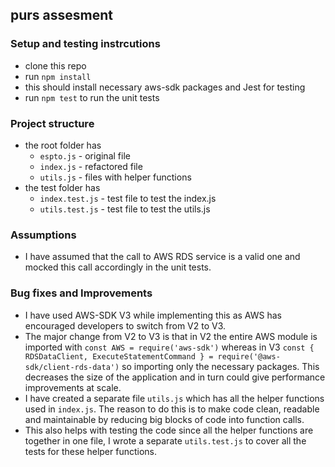## purs assesment
### Setup and testing instrcutions
- clone this repo
- run ``` npm install ```
- this should install necessary aws-sdk packages and Jest for testing
- run ``` npm test ``` to run the unit tests
### Project structure 
- the root folder has
  - ``` espto.js ``` - original file
  - ``` index.js ``` - refactored file
  - ``` utils.js ``` - files with helper functions
- the test folder has
  - ``` index.test.js ``` - test file to test the index.js
  - ``` utils.test.js ``` - test file to test the utils.js
### Assumptions 
- I have assumed that the call to AWS RDS service is a valid one and mocked this call accordingly in the unit tests.
### Bug fixes and Improvements
- I have used AWS-SDK V3 while implementing this as AWS has encouraged developers to switch from V2 to V3.
- The major change from V2 to V3 is that in V2 the entire AWS module is imported with ``` const AWS = require('aws-sdk') ``` whereas in V3 ``` const { RDSDataClient, ExecuteStatementCommand } = require('@aws- 
  sdk/client-rds-data') ``` so importing only the necessary packages. This decreases the size of the application and in turn could give performance improvements at scale.
- I have created a separate file ``` utils.js ``` which has all the helper functions used in ``` index.js ```. The reason to do this is to make code clean, readable and maintainable by reducing big blocks of code
  into function calls.
- This also helps with testing the code since all the helper functions are together in one file, I wrote a separate ``` utils.test.js ``` to cover all the tests for these helper functions.

  
